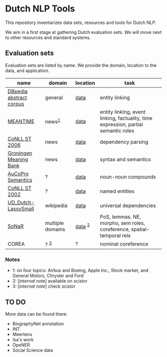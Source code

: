 # Dutch NLP Tools

This repository inventarizes data sets, resources and tools for Dutch NLP. 

We aim in a first stage at gathering Dutch evaluation sets. We will move next to other resources and standard systems.

## Evaluation sets

Evaluation sets are listed by name. We provide the domain, location to the data, and application. 

name |	domain | location | task	
---- | ------- | -------- | ------- 
[DBpedia abstract corpus ](http://wiki-link.nlp2rdf.org/abstracts/) | general | [data](http://wiki-link.nlp2rdf.org/abstracts/nl/) | entity linking 
[MEANTIME](http://www.newsreader-project.eu/%20results/data/wikinews/) | news<sup>[1](#note1)</sup> | [data](https://drive.google.com/file/d/0B1PMaGyhp9macE41a3N3RUNkYm8/view?usp=sharing) | entity linking, event linking, factuality, time expression, partial semantic roles 
[CoNLL ST 2006](https://catalog.ldc.upenn.edu/LDC2015T11) | news | [data](https://catalog.ldc.upenn.edu/LDC2015T11) | dependency parsing 
[Groningen Meaning Bank](https://gmb.let.rug.nl/about.php) | news | [data](https://gmb.let.rug.nl/about.php) | syntax and semantics 
[AuCoPro Semantics](https://www.clips.uantwerpen.be/datasets/aucopro-semantics) | ? | [data](https://www.clips.uantwerpen.be/datasets/aucopro-semantics) | noun-noun compounds 
[CoNLL ST 2002](https://www.clips.uantwerpen.be/conll2002/ner/data/) | ? | [data](https://www.clips.uantwerpen.be/conll2002/ner/data/) | named entities 
[UD_Dutch-LassySmall](https://github.com/UniversalDependencies/UD_Dutch-LassySmall) | wikipedia | [data](https://github.com/UniversalDependencies/UD_Dutch-LassySmall) | universal dependencies 
[SoNaR](https://ivdnt.org/downloads/taalmaterialen/tstc-sonar-corpus) | multiple domains | [data](https://ivdnt.org/images/stories/producten/documentatie/sonar_documentatie.pdf) <sup>[2](#note2)</sup> | PoS, lemmas. NE, morpho, sem roles, coreference, spatial-temporal rels 
COREA | ? <sup>[3](#note3)</sup> | ? | nominal coreference  

### Notes

* <a name="note1">1</a>: on four topics: Airbus and Boeing, Apple Inc., Stock market, and General Motors, Chrysler and Ford 
* <a name="note2">2</a>: [*internal note*] available on scistor 
* <a name="note3">3</a>: [*internal note*] check scistor  

## TO DO

More data can be found there:

* BiographyNet annotation
* INT
* Meertens
* Isa's work
* OpeNER
* Social Science data


